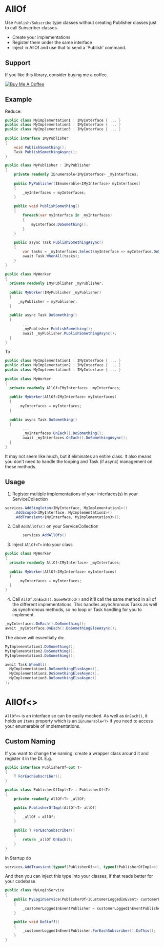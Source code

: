 # AllOf

Use `Publish/Subscribe` type classes without creating Publisher classes just to call Subscriber classes.

- Create your implementations
- Register them under the same interface
- Inject in AllOf<Interface> and use that to send a 'Publish' command.

## Support

If you like this library, consider buying me a coffee.

<a href="https://www.buymeacoffee.com/tomhurst" target="_blank"><img src="https://www.buymeacoffee.com/assets/img/custom_images/orange_img.png" alt="Buy Me A Coffee" style="height: auto !important;width: auto !important;" ></a>
    
## Example
Reduce:
    
```csharp
public class MyImplementation1 : IMyInterface { ... }
public class MyImplementation2 : IMyInterface { ... }
public class MyImplementation3 : IMyInterface { ... }
    
public interface IMyPublisher
{
    void PublishSomething();
    Task PublishSomethingAsync();
}

public class MyPublisher : IMyPublisher 
{
    private readonly IEnumerable<IMyInterface> _myInterfaces;
    
    public MyPublisher(IEnumerable<IMyInterface> myInterfaces)
    {
        _myInterfaces = myInterfaces;
    }
    
    public void PublishSomething()
    {
        foreach(var myInterface in _myInterfaces)
        {
            myInterface.DoSomething();
        }
    }
    
    public async Task PublishSomethingAsync()
    {
        var tasks = _myInterfaces.Select(myInterface => myInterface.DoSomethingAsync());
        await Task.WhenAll(tasks);
    }
}
    
public class MyWorker
{
  private readonly IMyPublisher _myPublisher;
  
  public MyWorker(IMyPublisher _myPublisher)
  {
      _myPublisher = myPublisher;
  }
    
  public async Task DoSomething()
  {
        ...
        _myPublisher.PublishSomething();
        await _myPublisher.PublishSomethingAsync();
  }
}   
```   
    
To
    
```csharp
public class MyImplementation1 : IMyInterface { ... }
public class MyImplementation2 : IMyInterface { ... }
public class MyImplementation3 : IMyInterface { ... }
    
public class MyWorker
{
  private readonly AllOf<IMyInterface> _myInterfaces;
  
  public MyWorker(AllOf<IMyInterface> myInterfaces)
  {
      _myInterfaces = myInterfaces;
  }
    
  public async Task DoSomething()
  {
        ...
        _myInterfaces.OnEach().DoSomething();
        await _myInterfaces.OnEach().DoSomethingAsync();
  }
}
```
    
It may not seem like much, but it eliminates an entire class. 
It also means you don't need to handle the looping and Task (if async) management on these methods.
    
## Usage

1.  Register multiple implementations of your interfaces(s) in your ServiceCollection

```csharp
services.AddSingleton<IMyInterface, MyImplementation1>()
    .AddScoped<IMyInterface, MyImplementation2>()
    .AddTransient<IMyInterface, MyImplementation3>();
```

2.  Call `AddAllOfs()` on your ServiceCollection

```csharp
        services.AddAllOfs()
```

3.  Inject `AllOf<T>` into your class

```csharp
public class MyWorker
{
  private readonly AllOf<IMyInterface> _myInterfaces;
  
  public MyWorker(AllOf<IMyInterface> myInterfaces)
  {
      _myInterfaces = myInterfaces;
  }
}
```

4.  Call `AllOf.OnEach().SomeMethod()` and it'll call the same method in all of the different implementations. This handles asynchronous Tasks as well as synchronous methods, so no loop or Task handling for you to implement.

```csharp
_myInterfaces.OnEach().DoSomething();
await _myInterface.OnEach().DoSomethingElseAsync();
```

The above will essentially do:

```csharp
MyImplementation1.DoSomething();
MyImplementation2.DoSomething();
MyImplementation3.DoSomething();

await Task.WhenAll(
  MyImplementation1.DoSomethingElseAsync(),
  MyImplementation2.DoSomethingElseAsync(),
  MyImplementation3.DoSomethingElseAsync()
);
```

 # AllOf<>
    
`AllOf<>` is an interface so can be easily mocked. As well as `OnEach()`, it holds an `Items` property which is an `IEnumerable<T>` if you need to access your enumerable of implementations.

## Custom Naming
    
If you want to change the naming, create a wrapper class around it and register it in the DI.
E.g.

```csharp
public interface PublisherOf<out T>
{
    T ForEachSubscriber();
}

public class PublisherOfImpl<T> : PublisherOf<T>
{
    private readonly AllOf<T> _allOf;

    public PublisherOfImpl(AllOf<T> allOf)
    {
        _allOf = allOf;
    }
    
    public T ForEachSubscriber()
    {
        return _allOf.OnEach();
    }
}
```

in Startup do
```csharp
services.AddTransient(typeof(PublisherOf<>), typeof(PublisherOfImpl<>))
```

And then you can inject this type into your classes, if that reads better for your codebase.

```csharp
public class MyLoginService
{
    public MyLoginService(PublisherOf<ICustomerLoggedInEvent> customerLoggedInEventPublisher)
    {
        _customerLoggedInEventPublisher = customerLoggedInEventPublisher;
    }

    public void DoStuff()
    {
        _customerLoggedInEventPublisher.ForEachSubscriber().DoThis();
    }
}
```
